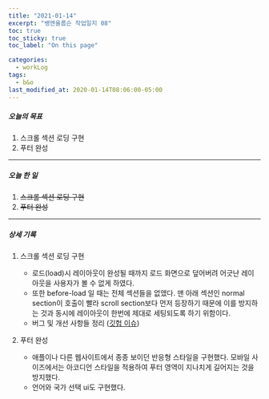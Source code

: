 ```yaml
---
title: "2021-01-14"
excerpt: "뱅앤올룹슨 작업일지 08"
toc: true
toc_sticky: true
toc_label: "On this page"

categories:
  - workLog
tags:
  - b&o
last_modified_at: 2020-01-14T08:06:00-05:00
---
```


##### 오늘의 목표

1. 스크롤 섹션 로딩 구현
2. 푸터 완성

---

##### 오늘 한 일

1. ~~스크롤 섹션 로딩 구현~~ <br>
2. ~~푸터 완성~~

---

##### 상세 기록

1. 스크롤 섹션 로딩 구현

   - 로드(load)시 레이아웃이 완성될 때까지 로드 화면으로 덮어버려 어긋난 레이아웃을 사용자가 볼 수 없게 하였다.
   - 또한 before-load 일 때는 전체 섹션들을 없앴다. 맨 아래 섹션인 normal section이 호출이 빨라 scroll section보다 먼저 등장하기 때문에 이를 방지하는 것과 동시에 레이아웃이 한번에 제대로 세팅되도록 하기 위함이다.
   - 버그 및 개선 사항들 정리 ([깃헙 이슈](https://github.com/yooneunheo/bang-olufsen/issues/4))
     <br>

2. 푸터 완성

   - 애플이나 다른 웹사이트에서 종종 보이던 반응형 스타일을 구현했다. 모바일 사이즈에서는 아코디언 스타일을 적용하여 푸터 영역이 지나치게 길어지는 것을 방지했다.
   - 언어와 국가 선택 ui도 구현했다.

<br />
